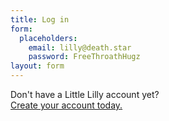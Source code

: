 ```yaml
---
title: Log in
form:
  placeholders:
    email: lilly@death.star
    password: FreeThroathHugz
layout: form
---
```


Don't have a Little Lilly account yet?  
[Create your account today.](/signup)